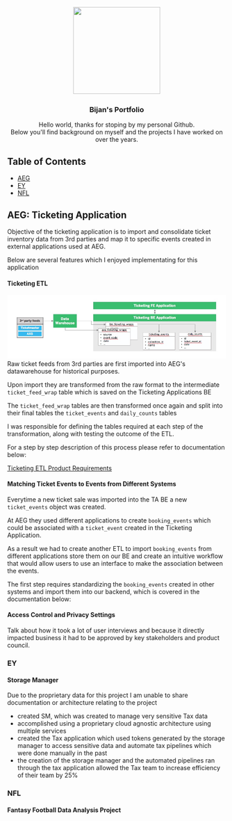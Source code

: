 <p align="center">
  <img width="200" height="200" src="https://media-exp1.licdn.com/dms/image/C4E03AQFr1viytj_VQA/profile-displayphoto-shrink_200_200/0?e=1597881600&v=beta&t=5PTBuTdNqtTcUbtcfeRLDowPjvtODnUS1q7lS8NrY4g">
</p>

<h3 align="center">Bijan's Portfolio</h3>

<p align="center">
  Hello world, thanks for stoping by my personal Github.
  <br>
  Below you'll find background on myself and the projects I have worked on over the years.
</p>

## Table of Contents 

- [AEG](#aeg)
- [EY](#ey)
- [NFL](#nfl)

## AEG: Ticketing Application
Objective of the ticketing application is to import and consolidate ticket inventory data from 3rd parties and map it to specific events created in external applications used at AEG.

Below are several features which I enjoyed implementating for this application

#### Ticketing ETL 
![screenshot](assets/img/Presentation2.jpg)
Raw ticket feeds from 3rd parties are first imported into AEG's datawarehouse for historical purposes.

Upon import they are transformed from the raw format to the intermediate ```ticket_feed_wrap``` table which is saved on the Ticketing Applications BE 

The ```ticket_feed_wrap``` tables are then transformed once again and split into their final tables the ```ticket_events``` and ```daily_counts``` tables

I was responsible for defining the tables required at each step of the transformation, along with testing the outcome of the ETL. 

For a step by step description of this process please refer to documentation below: 

[Ticketing ETL Product Requirements](https://github.com/bayrami1/work-experience-/blob/master/AEG%20Project/ETL%20Product%20Requirements%20.pdf)

#### Matching Ticket Events to Events from Different Systems
Everytime a new ticket sale was imported into the TA BE a new ```ticket_events``` object was created.

At AEG they used different applications to create ```booking_events``` which could be associated with a ```ticket_event``` created in the Ticketing Application. 

As a result we had to create another ETL to import ```booking_events``` from different applications store them on our BE and create an intuitive workflow that would allow users to use an interface to make the association between the events. 

The first step requires standardizing the ```booking_events``` created in other systems and import them into our backend, which is covered in the documentation below: 



#### Access Control and Privacy Settings
Talk about how it took a lot of user interviews and because it directly impacted business it had to be approved by key stakeholders and product council. 

### EY
#### Storage Manager 
Due to the proprietary data for this project I am unable to share documentation or architecture relating to the project 
- created SM, which was created to manage very sensitive Tax data 
- accomplished using a proprietary cloud agnostic architecture using multiple services 
- created the Tax application which used tokens generated by the storage manager to access sensitive data and automate tax pipelines which were done manually in the past
- the creation of the storage manager and the automated pipelines ran through the tax application allowed the Tax team to increase efficiency of their team by 25%

### NFL 
#### Fantasy Football Data Analysis Project
